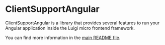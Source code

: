 # ClientSupportAngular

ClientSupportAngular is a library that provides several features to run your Angular application inside the Luigi micro frontend framework. 

You can find more information in the [main README file](https://github.com/SAP/luigi/tree/main/client-frameworks-support/client-support-angular/projects/client-support-angular#readme).
